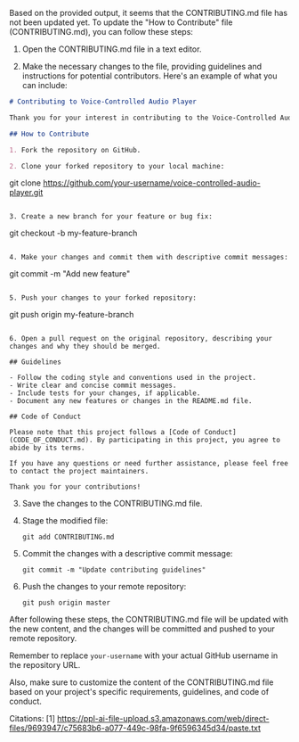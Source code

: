 Based on the provided output, it seems that the CONTRIBUTING.md file has not been updated yet. To update the "How to Contribute" file (CONTRIBUTING.md), you can follow these steps:

1. Open the CONTRIBUTING.md file in a text editor.

2. Make the necessary changes to the file, providing guidelines and instructions for potential contributors. Here's an example of what you can include:

```markdown
# Contributing to Voice-Controlled Audio Player

Thank you for your interest in contributing to the Voice-Controlled Audio Player project! We welcome contributions from the community to help improve and enhance the project.

## How to Contribute

1. Fork the repository on GitHub.

2. Clone your forked repository to your local machine:
   ```
   git clone https://github.com/your-username/voice-controlled-audio-player.git
   ```

3. Create a new branch for your feature or bug fix:
   ```
   git checkout -b my-feature-branch
   ```

4. Make your changes and commit them with descriptive commit messages:
   ```
   git commit -m "Add new feature"
   ```

5. Push your changes to your forked repository:
   ```
   git push origin my-feature-branch
   ```

6. Open a pull request on the original repository, describing your changes and why they should be merged.

## Guidelines

- Follow the coding style and conventions used in the project.
- Write clear and concise commit messages.
- Include tests for your changes, if applicable.
- Document any new features or changes in the README.md file.

## Code of Conduct

Please note that this project follows a [Code of Conduct](CODE_OF_CONDUCT.md). By participating in this project, you agree to abide by its terms.

If you have any questions or need further assistance, please feel free to contact the project maintainers.

Thank you for your contributions!
```

3. Save the changes to the CONTRIBUTING.md file.

4. Stage the modified file:
   ```
   git add CONTRIBUTING.md
   ```

5. Commit the changes with a descriptive commit message:
   ```
   git commit -m "Update contributing guidelines"
   ```

6. Push the changes to your remote repository:
   ```
   git push origin master
   ```

After following these steps, the CONTRIBUTING.md file will be updated with the new content, and the changes will be committed and pushed to your remote repository.

Remember to replace `your-username` with your actual GitHub username in the repository URL.

Also, make sure to customize the content of the CONTRIBUTING.md file based on your project's specific requirements, guidelines, and code of conduct.

Citations:
[1] https://ppl-ai-file-upload.s3.amazonaws.com/web/direct-files/9693947/c75683b6-a077-449c-98fa-9f6596345d34/paste.txt